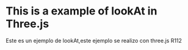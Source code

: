 # This is a example of lookAt in Three.js

Este es un ejemplo de lookAt,este ejemplo se realizo con three.js R112
